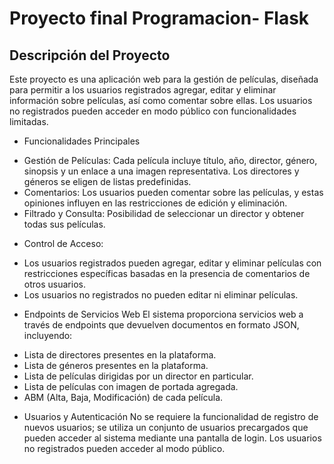 # Proyecto final Programacion- Flask 

## Descripción del Proyecto

Este proyecto es una aplicación web para la gestión de películas, diseñada para permitir a los usuarios registrados agregar, editar y eliminar información sobre películas, así como comentar sobre ellas. Los usuarios no registrados pueden acceder en modo público con funcionalidades limitadas.

- Funcionalidades Principales
* Gestión de Películas: Cada película incluye título, año, director, género, sinopsis y un enlace a una imagen representativa. Los directores y géneros se eligen de listas predefinidas.
* Comentarios: Los usuarios pueden comentar sobre las películas, y estas opiniones influyen en las restricciones de edición y eliminación.
* Filtrado y Consulta: Posibilidad de seleccionar un director y obtener todas sus películas.

- Control de Acceso:
* Los usuarios registrados pueden agregar, editar y eliminar películas con restricciones específicas basadas en la presencia de comentarios de otros usuarios.
* Los usuarios no registrados no pueden editar ni eliminar películas.

- Endpoints de Servicios Web
  El sistema proporciona servicios web a través de endpoints que devuelven documentos en formato JSON, incluyendo:
* Lista de directores presentes en la plataforma.
* Lista de géneros presentes en la plataforma.
* Lista de películas dirigidas por un director en particular.
* Lista de películas con imagen de portada agregada.
* ABM (Alta, Baja, Modificación) de cada película.

- Usuarios y Autenticación
No se requiere la funcionalidad de registro de nuevos usuarios; se utiliza un conjunto de usuarios precargados que pueden acceder al sistema mediante una pantalla de login. Los usuarios no registrados pueden acceder al modo público.
